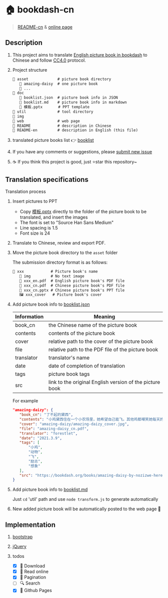 # 🏠 bookdash-cn

> [README-cn](README.md) & [online page](https://forestlet.github.io/bookdash-cn)

## Description

1. This project aims to translate [English picture book in bookdash](https://bookdash.org/books/?languages=en) to Chinese and follow [CC4.0](https://creativecommons.org/licenses/by/4.0/) protocol.

2. Project structure

   ```txt
   📂 asset             # picture book directory
      📂 amazing-daisy  # one picture book
      📂 ...
   📂 doc
      📄 booklist.json  # picture book info in JSON
      📄 booklist.md    # picture book info in markdown
      📄 模板.pptx       # PPT template
   📂 util              # tool directory
   📂 img
   📂 web               # web page
   📝 README            # description in Chinese
   📝 README-en         # description in English (this file)
   ```

3. translated picture books list 👉 [booklist](doc/booklist.md)

4. If you have any comments or suggestions, please [submit new issue](https://github.com/forestlet/bookdash-cn/issues/new)

5. ☕ If you think this project is good, just ⭐star this repository~

## Translation specifications

Translation process

1. Insert pictures to PPT

   - Copy [模板.pptx](doc/模板.pptx) directly to the folder of the picture book to be translated, and insert the images
   - The font is set to "Source Han Sans Medium"
   - Line spacing is 1.5
   - Font size is 24

2. Translate to Chinese, review and export PDF.

3. Move the picture book directory to the `asset` folder

   The submission directory format is as follows:

   ```txt
   📂 xxx            # Picture book's name
      📂 img         # No text image
      📄 xxx_en.pdf  # English picture book's PDF file
      📄 xxx_cn.pdf  # Chinese picture book's PDF file
      📃 xxx_cn.pptx # Chinese picture book's PPT file
      🖼️ xxx_cover   # Picture book's cover
   ```

4. Add picture book info to [booklist.json](doc/booklist.json)

   | Information | Meaning                                                  |
   | ----------- | -------------------------------------------------------- |
   | book_cn     | the Chinese name of the picture book                     |
   | contents    | contents of the picture book                             |
   | cover       | relative path to the cover of the picture book           |
   | file        | relative path to the PDF file of the picture book        |
   | translator  | translator's name                                        |
   | date        | date of completion of translation                        |
   | tags        | picture book tags                                        |
   | src         | link to the original English version of the picture book |

   For example

   ```json
   "amazing-daizy": {
      "book_cn": "了不起的黛西",
      "contents": "小鸡黛西住在一个小农场里，她希望自己能飞。其他鸡都嘲笑她每天的飞行练习。但有一天，惊人的事情发生了……",
      "cover": "amazing-daizy/amazing-daizy_cover.jpg",
      "file": "amazing-daisy_cn.pdf",
      "translator": "forestlet",
      "date": "2021.3.9",
      "tags": [
          "小鸡",
          "动物",
          "飞",
          "励志",
          "想象"
      ],
      "src": "https://bookdash.org/books/amazing-daisy-by-nozizwe-herero-siya-masuku-and-leona-ingram/"
   }
   ```

5. Add picture book info to [booklist.md](doc/booklist.md)

   Just `cd` 'util' path and use `node transform.js` to generate automatically

6. New added picture book will be automatically posted to the web page 🚀

## Implementation

1. [bootstrap](https://getbootstrap.com/)

2. [jQuery](https://jquery.com/)

3. todos

   - [x] 💾 Download
   - [x] 🤲 Read online
   - [x] 📖 Pagination
   - [ ] 🔍 Search
   - [x] 🚀 Github Pages
